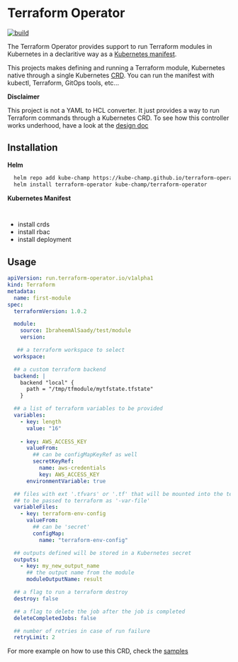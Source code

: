# Terraform Operator
[![build](https://github.com/kube-champ/terraform-operator/actions/workflows/build.yaml/badge.svg?branch=master)](https://github.com/kube-champ/terraform-operator/actions/workflows/build.yaml)

The Terraform Operator provides support to run Terraform modules in Kubernetes in a declaritive way as a [Kubernetes manifest](https://kubernetes.io/docs/concepts/cluster-administration/manage-deployment/).

This projects makes defining and running a Terraform module, Kubernetes native through a single Kubernetes [CRD](https://kubernetes.io/docs/tasks/extend-kubernetes/custom-resources/custom-resource-definitions/). You can run the manifest with kubectl, Terraform, GitOps tools, etc...

**Disclaimer**

This project is not a YAML to HCL converter. It just provides a way to run Terraform commands through a Kubernetes CRD. To see how this controller works underhood, have a look at the [design doc](./docs/design.md)

## Installation

**Helm**

```bash
  helm repo add kube-champ https://kube-champ.github.io/terraform-operator
  helm install terraform-operator kube-champ/terraform-operator
```

**Kubernetes Manifest**

```bash
  
```
- install crds
- install rbac
- install deployment 

## Usage

```yaml
apiVersion: run.terraform-operator.io/v1alpha1
kind: Terraform
metadata:
  name: first-module
spec:
  terraformVersion: 1.0.2

  module:
    source: IbraheemAlSaady/test/module
    version:

   ## a terraform workspace to select
  workspace:

  ## a custom terraform backend
  backend: |
    backend "local" {
      path = "/tmp/tfmodule/mytfstate.tfstate"
    }

  ## a list of terraform variables to be provided
  variables:
    - key: length
      value: "16"
    
    - key: AWS_ACCESS_KEY
      valueFrom:
        ## can be configMapKeyRef as well
        secretKeyRef:
          name: aws-credentials
          key: AWS_ACCESS_KEY
      environmentVariable: true

  ## files with ext '.tfvars' or '.tf' that will be mounted into the terraform runner job 
  ## to be passed to terraform as '-var-file'
  variableFiles:
    - key: terraform-env-config
      valueFrom:
        ## can be 'secret'
        configMap:
          name: "terraform-env-config"

  ## outputs defined will be stored in a Kubernetes secret
  outputs:
    - key: my_new_output_name
      ## the output name from the module
      moduleOutputName: result

  ## a flag to run a terraform destroy
  destroy: false

  ## a flag to delete the job after the job is completed
  deleteCompletedJobs: false

  ## number of retries in case of run failure
  retryLimit: 2
```

For more example on how to use this CRD, check the [samples](./config/samples)